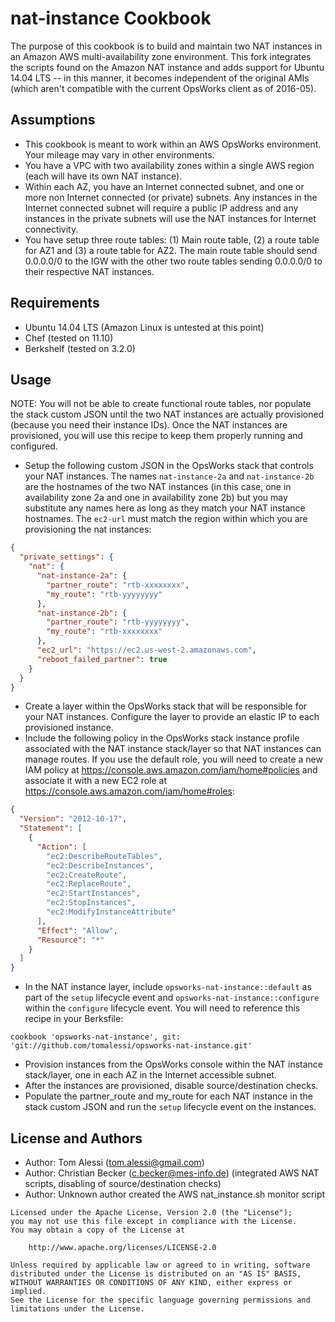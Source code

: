 # nat-instance Cookbook

The purpose of this cookbook is to build and maintain two NAT instances in an Amazon AWS multi-availability zone environment.
This fork integrates the scripts found on the Amazon NAT instance and adds support for Ubuntu 14.04 LTS -- in this manner, it becomes independent of the original AMIs (which aren't compatible with the current OpsWorks client as of 2016-05).

## Assumptions

- This cookbook is meant to work within an AWS OpsWorks environment.  Your mileage may vary in other environments.
- You have a VPC with two availability zones within a single AWS region (each will have its own NAT instance).
- Within each AZ, you have an Internet connected subnet, and one or more non Internet connected (or private) subnets.  Any instances in the Internet connected subnet will require a public IP address and any instances in the private subnets will use the NAT instances for Internet connectivity.
- You have setup three route tables: (1) Main route table, (2) a route table for AZ1 and (3) a route table for AZ2.  The main route table should send 0.0.0.0/0 to the IGW with the other two route tables sending 0.0.0.0/0 to their respective NAT instances.


## Requirements

- Ubuntu 14.04 LTS (Amazon Linux is untested at this point)
- Chef (tested on 11.10)
- Berkshelf (tested on 3.2.0)


## Usage

NOTE: You will not be able to create functional route tables, nor populate the stack custom JSON until the two NAT instances are actually provisioned (because you need their instance IDs).  Once the NAT instances are provisioned, you will use this recipe to keep them properly running and configured.

- Setup the following custom JSON in the OpsWorks stack that controls your NAT instances.  The names `nat-instance-2a` and `nat-instance-2b` are the hostnames of the two NAT instances (in this case, one in availability zone 2a and one in availability zone 2b) but you may substitute any names here as long as they match your NAT instance hostnames.  The `ec2-url` must match the region within which you are provisioning the nat instances:
```json
{
  "private_settings": {
    "nat": {
      "nat-instance-2a": {
        "partner_route": "rtb-xxxxxxxx",
        "my_route": "rtb-yyyyyyyy"
      },
      "nat-instance-2b": {
        "partner_route": "rtb-yyyyyyyy",
        "my_route": "rtb-xxxxxxxx"
      },
      "ec2_url": "https://ec2.us-west-2.amazonaws.com",
      "reboot_failed_partner": true
    }
  }
}
```
- Create a layer within the OpsWorks stack that will be responsible for your NAT instances.  Configure the layer to provide an elastic IP to each provisioned instance.
- Include the following policy in the OpsWorks stack instance profile associated with the NAT instance stack/layer so that NAT instances can manage routes. If you use the default role, you will need to create a new IAM policy at https://console.aws.amazon.com/iam/home#policies and associate it with a new EC2 role at https://console.aws.amazon.com/iam/home#roles:
```json
{
  "Version": "2012-10-17",
  "Statement": [
    {
      "Action": [
        "ec2:DescribeRouteTables",
        "ec2:DescribeInstances",
        "ec2:CreateRoute",
        "ec2:ReplaceRoute",
        "ec2:StartInstances",
        "ec2:StopInstances",
        "ec2:ModifyInstanceAttribute"
      ],
      "Effect": "Allow",
      "Resource": "*"
    }
  ]
}
```
- In the NAT instance layer, include `opsworks-nat-instance::default` as part of the `setup` lifecycle event and `opsworks-nat-instance::configure` within the `configure` lifecycle event. You will need to reference this recipe in your Berksfile:
```text
cookbook 'opsworks-nat-instance', git: 'git://github.com/tomalessi/opsworks-nat-instance.git'
```
- Provision instances from the OpsWorks console within the NAT instance stack/layer, one in each AZ in the Internet accessible subnet.
- After the instances are provisioned, disable source/destination checks.
- Populate the partner_route and my_route for each NAT instance in the stack custom JSON and run the `setup` lifecycle event on the instances.

## License and Authors

- Author: Tom Alessi (tom.alessi@gmail.com)
- Author: Christian Becker (c.becker@mes-info.de) (integrated AWS NAT scripts, disabling of source/destination checks)
- Author: Unknown author created the AWS nat_instance.sh monitor script

```text
Licensed under the Apache License, Version 2.0 (the "License");
you may not use this file except in compliance with the License.
You may obtain a copy of the License at

    http://www.apache.org/licenses/LICENSE-2.0

Unless required by applicable law or agreed to in writing, software
distributed under the License is distributed on an "AS IS" BASIS,
WITHOUT WARRANTIES OR CONDITIONS OF ANY KIND, either express or implied.
See the License for the specific language governing permissions and
limitations under the License.
```
